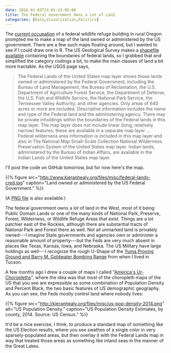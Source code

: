 ```yaml
---
date: 2016-01-03T23:01:23-05:00
title: The Federal Government Owns a Lot of Land
categories: [Data,Visualization,Politics]
---
```


The [current occupation](http://www.nytimes.com/2016/01/04/us/armed-group-vows-to-hold-federal-wildlife-office-in-oregon-for-years.html) of a federal wildlife refuge building in rural Oregon prompted me to make a map of the land owned or administered by the US government. There are a few such maps floating around, but I wanted to see if I could draw one in R. The US Geological Survey makes a [shapefile available](http://nationalmap.gov/small_scale/mld/fedlanp.html) containing the boundaries of federal lands, so I grabbed that and simplified the category codings a bit, to make the main classes of land a bit more tractable. As the USGS page says, 

> The Federal Lands of the United States map layer shows those lands owned or administered by the Federal Government, including the Bureau of Land Management, the Bureau of Reclamation, the U.S. Department of Agriculture Forest Service, the Department of Defense, the U.S. Fish and Wildlife Service, the National Park Service, the Tennessee Valley Authority, and other agencies. Only areas of 640 acres or more are included. Descriptive information includes the name and type of the Federal land and the administering agency. There may be private inholdings within the boundaries of the Federal lands in this map layer. The map layer does not include linear (long, relatively narrow) features; these are available in a separate map layer ... Federal wilderness area information is included in this map layer and also in The National Map Small-Scale Collection National Wilderness Preservation System of the United States map layer. Indian lands, administered by the Bureau of Indian Affairs, are available in the Indian Lands of the United States map layer.

I'll post the code on GitHub tomorrow, but for now here's the map. 

{{% figure src="http://www.kieranhealy.org/files/misc/federal-lands-cred.jpg" caption="Land owned or administered by the US Federal Government." %}}

(A [PNG file](http://www.kieranhealy.org/files/misc/federal-lands-cred.png) is also available.)

The federal government owns a _lot_ of land in the West, most of it being Public Domain Lands or one of the many kinds of National Park, Preserve, Forest, Wilderness, or Wildlife Refuge Areas that exist. Things are a lot patchier east of the Rockies, although there are substantial tracts of National Park and Forest there as well. Not all unmarked land is privately owned---I imagine State governments and agencies own or administer a reasonable amount of property---but the Feds are very much absent in places like Texas, Kansas, Iowa, and Nebraska. The US Military have large holdings as well---I recognize the rough U-Shape of the [Yuma Proving Ground and Barry M. Goldwater Bombing Range](http://arizonaexperience.org/land/yuma-proving-ground-and-barry-goldwater-complex) from when I lived in Tucson. 

A few months ago I drew a couple of maps I called "[America's Ur-Choropleths](http://kieranhealy.org/blog/archives/2015/06/12/americas-ur-choropleths/)", where the idea was that most of the choropleth maps of the US that you see are expressible as some combination of Population Density and Percent Black, the two basic features of US demographic geography. As you can see, the Feds mostly control land where nobody lives:

{{% figure src="http://kieranhealy.org/files/misc/us-pop-density-2014.png" alt="US Population Density." caption="US Population Density Estimates, by county, 2014. Source: US Census." %}}

It'd be a nice exercise, I think, to produce a standard map of something like the US Election results, where you see swathes of a single color in very sparsely-populated areas, but then overlay it with the Federal Lands map in way that treated those areas as something like inland seas in the manner of the Great Lakes. 
